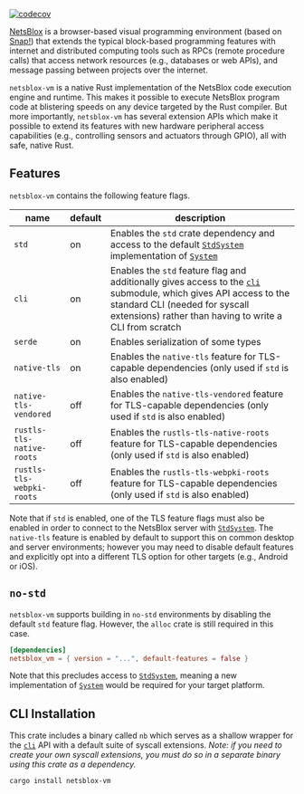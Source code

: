 [![codecov](https://codecov.io/gh/dragazo/netsblox-vm/graph/badge.svg?token=W60PECO0UQ)](https://codecov.io/gh/dragazo/netsblox-vm)

[NetsBlox](https://netsblox.org/) is a browser-based visual programming environment (based on [Snap!](https://snap.berkeley.edu/)) that extends the typical block-based programming features with internet and distributed computing tools such as RPCs (remote procedure calls) that access network resources (e.g., databases or web APIs), and message passing between projects over the internet.

`netsblox-vm` is a native Rust implementation of the NetsBlox code execution engine and runtime. This makes it possible to execute NetsBlox program code at blistering speeds on any device targeted by the Rust compiler. But more importantly, `netsblox-vm` has several extension APIs which make it possible to extend its features with new hardware peripheral access capabilities (e.g., controlling sensors and actuators through GPIO), all with safe, native Rust.

## Features

`netsblox-vm` contains the following feature flags.

| name | default | description |
| ---- | ------- | ----------- |
| `std`  | on | Enables the `std` crate dependency and access to the default [`StdSystem`](crate::std_system::StdSystem) implementation of [`System`](crate::runtime::System) |
| `cli` | on | Enables the `std` feature flag and additionally gives access to the [`cli`](crate::cli) submodule, which gives API access to the standard CLI (needed for syscall extensions) rather than having to write a CLI from scratch |
| `serde` | on | Enables serialization of some types |
| `native-tls` | on | Enables the `native-tls` feature for TLS-capable dependencies (only used if `std` is also enabled) |
| `native-tls-vendored` | off | Enables the `native-tls-vendored` feature for TLS-capable dependencies (only used if `std` is also enabled) |
| `rustls-tls-native-roots` | off | Enables the `rustls-tls-native-roots` feature for TLS-capable dependencies (only used if `std` is also enabled) |
| `rustls-tls-webpki-roots` | off | Enables the `rustls-tls-webpki-roots` feature for TLS-capable dependencies (only used if `std` is also enabled) |

Note that if `std` is enabled, one of the TLS feature flags must also be enabled in order to connect to the NetsBlox server with [`StdSystem`](crate::std_system::StdSystem).
The `native-tls` feature is enabled by default to support this on common desktop and server environments;
however you may need to disable default features and explicitly opt into a different TLS option for other targets (e.g., Android or iOS).

## `no-std`

`netsblox-vm` supports building in `no-std` environments by disabling the default `std` feature flag.
However, the `alloc` crate is still required in this case.

```toml
[dependencies]
netsblox_vm = { version = "...", default-features = false }
```

Note that this precludes access to [`StdSystem`](crate::std_system::StdSystem), meaning a new implementation of [`System`](crate::runtime::System) would be required for your target platform.

## CLI Installation

This crate includes a binary called `nb` which serves as a shallow wrapper for the [`cli`](crate::cli) API with a default suite of syscall extensions.
_Note: if you need to create your own syscall extensions, you must do so in a separate binary using this crate as a dependency._

```bash
cargo install netsblox-vm
```
